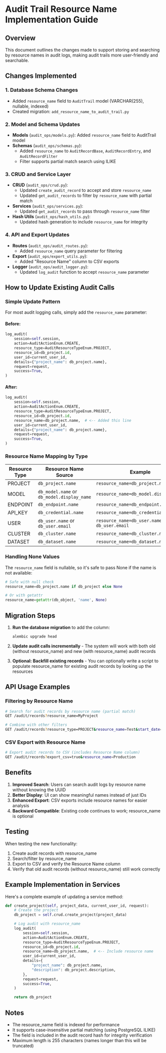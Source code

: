 # Audit Trail Resource Name Implementation Guide

## Overview
This document outlines the changes made to support storing and searching by resource names in audit logs, making audit trails more user-friendly and searchable.

## Changes Implemented

### 1. Database Schema Changes
- Added `resource_name` field to `AuditTrail` model (VARCHAR(255), nullable, indexed)
- Created migration: `add_resource_name_to_audit_trail.py`

### 2. Model and Schema Updates
- **Models** (`audit_ops/models.py`): Added `resource_name` field to AuditTrail model
- **Schemas** (`audit_ops/schemas.py`):
  - Added `resource_name` to `AuditRecordBase`, `AuditRecordEntry`, and `AuditRecordFilter`
  - Filter supports partial match search using ILIKE

### 3. CRUD and Service Layer
- **CRUD** (`audit_ops/crud.py`):
  - Updated `create_audit_record` to accept and store `resource_name`
  - Updated `get_audit_records` to filter by `resource_name` with partial match
- **Services** (`audit_ops/services.py`):
  - Updated `get_audit_records` to pass through `resource_name` filter
- **Hash Utils** (`audit_ops/hash_utils.py`):
  - Updated hash generation to include `resource_name` for integrity

### 4. API and Export Updates
- **Routes** (`audit_ops/audit_routes.py`):
  - Added `resource_name` query parameter for filtering
- **Export** (`audit_ops/export_utils.py`):
  - Added "Resource Name" column to CSV exports
- **Logger** (`audit_ops/audit_logger.py`):
  - Updated `log_audit` function to accept `resource_name` parameter

## How to Update Existing Audit Calls

### Simple Update Pattern

For most audit logging calls, simply add the `resource_name` parameter:

#### Before:
```python
log_audit(
    session=self.session,
    action=AuditActionEnum.CREATE,
    resource_type=AuditResourceTypeEnum.PROJECT,
    resource_id=db_project.id,
    user_id=current_user_id,
    details={"project_name": db_project.name},
    request=request,
    success=True,
)
```

#### After:
```python
log_audit(
    session=self.session,
    action=AuditActionEnum.CREATE,
    resource_type=AuditResourceTypeEnum.PROJECT,
    resource_id=db_project.id,
    resource_name=db_project.name,  # <-- Added this line
    user_id=current_user_id,
    details={"project_name": db_project.name},
    request=request,
    success=True,
)
```

### Resource Name Mapping by Type

| Resource Type | Resource Name Source | Example |
|--------------|---------------------|---------|
| PROJECT | `db_project.name` | `resource_name=db_project.name` |
| MODEL | `db_model.name` or `db_model.display_name` | `resource_name=db_model.display_name` |
| ENDPOINT | `db_endpoint.name` | `resource_name=db_endpoint.name` |
| API_KEY | `db_credential.name` | `resource_name=db_credential.name` |
| USER | `db_user.name` or `db_user.email` | `resource_name=db_user.name or db_user.email` |
| CLUSTER | `db_cluster.name` | `resource_name=db_cluster.name` |
| DATASET | `db_dataset.name` | `resource_name=db_dataset.name` |

### Handling None Values

The `resource_name` field is nullable, so it's safe to pass None if the name is not available:

```python
# Safe with null check
resource_name=db_project.name if db_project else None

# Or with getattr
resource_name=getattr(db_object, 'name', None)
```

## Migration Steps

1. **Run the database migration** to add the column:
   ```bash
   alembic upgrade head
   ```

2. **Update audit calls incrementally** - The system will work with both old (without resource_name) and new (with resource_name) audit records

3. **Optional: Backfill existing records** - You can optionally write a script to populate resource_name for existing audit records by looking up the resources

## API Usage Examples

### Filtering by Resource Name
```bash
# Search for audit records by resource name (partial match)
GET /audit/records?resource_name=MyProject

# Combine with other filters
GET /audit/records?resource_type=PROJECT&resource_name=Test&start_date=2024-01-01
```

### CSV Export with Resource Name
```bash
# Export audit records to CSV (includes Resource Name column)
GET /audit/records?export_csv=true&resource_name=Production
```

## Benefits

1. **Improved Search**: Users can search audit logs by resource name without knowing the UUID
2. **Better Display**: UI can show meaningful names instead of just IDs
3. **Enhanced Export**: CSV exports include resource names for easier analysis
4. **Backward Compatible**: Existing code continues to work; resource_name is optional

## Testing

When testing the new functionality:

1. Create audit records with resource_name
2. Search/filter by resource_name
3. Export to CSV and verify the Resource Name column
4. Verify that old audit records (without resource_name) still work correctly

## Example Implementation in Services

Here's a complete example of updating a service method:

```python
def create_project(self, project_data, current_user_id, request):
    # Create the project
    db_project = self.crud.create_project(project_data)

    # Log audit with resource_name
    log_audit(
        session=self.session,
        action=AuditActionEnum.CREATE,
        resource_type=AuditResourceTypeEnum.PROJECT,
        resource_id=db_project.id,
        resource_name=db_project.name,  # <-- Include resource name
        user_id=current_user_id,
        details={
            "project_name": db_project.name,
            "description": db_project.description,
        },
        request=request,
        success=True,
    )

    return db_project
```

## Notes

- The resource_name field is indexed for performance
- It supports case-insensitive partial matching (using PostgreSQL ILIKE)
- The field is included in the audit record hash for integrity verification
- Maximum length is 255 characters (names longer than this will be truncated)
